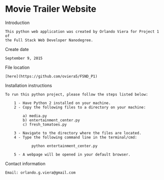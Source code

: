 # Movie Trailer Website


Introduction

    This python web application was created by Orlando Viera for Project 1 of 
    the Full Stack Web Developer Nanodegree.

Create date
    
    September 9, 2015

File location

    [here](https://github.com/oviera5/FSND_P1)

Installation instructions

    To run this python project, please follow the steps listed below:

        1 - Have Python 2 installed on your machine.
        2 - Copy the following files to a directory on your machine:
        
            a) media.py
            b) entertainment_center.py
            c) fresh_tomatoes.py
    
        3 - Navigate to the directory where the files are located.
        4 - Type the following command line in the terminal/cmd:

                python entertainment_center.py

        5 - A webpage will be opened in your default browser.

Contact information

    Email: orlando.g.viera@gmail.com

